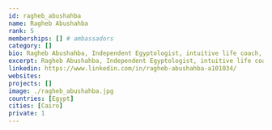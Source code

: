 ```yaml
---
id: ragheb_abushahba
name: Ragheb Abushahba
rank: 5
memberships: [] # ambassadors
category: []
bio: Ragheb Abushahba, Independent Egyptologist, intuitive life coach, Siddha Yogi, affectionately known as RA the Coach.  RA will connect you with the wisdom of Ancient Egypt, Cosmology, advanced emotional healing and Self-Knowledge. A 20 year career in engineering and business consulting, RA has a solid grounding in science and technology.  He continues to apply his scientific and business knowledge in support of sustainable projects to support conscious living. Since 2004 RA has been leading groups on adventurous journeys.  He leads an internal journey of self-realization, during an external journey around the globe. Ambassador fell in love with Threefold.
excerpt: Ragheb Abushahba, Independent Egyptologist, intuitive life coach, Siddha Yogi, affectionately known as RA the Coach.
linkedin: https://www.linkedin.com/in/ragheb-abushahba-a101034/
websites:
projects: []
image: ./ragheb_abushahba.jpg
countries: [Egypt]
cities: [Cairo]
private: 1
---
```

